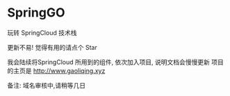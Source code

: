# SpringGO
玩转 SpringCloud 技术栈

更新不易! 觉得有用的请点个 Star



我会陆续将SpringCloud 所用到的组件, 依次加入项目, 说明文档会慢慢更新
项目的主页是 http://www.gaoliqing.xyz

备注: 域名审核中,请稍等几日